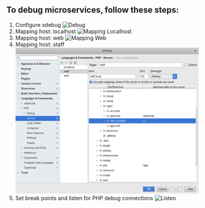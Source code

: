 ## To debug microservices, follow these steps:

1. Configure xdebug
![Debug](../images/debug.png)
2. Mapping host: localhost
![Mapping Localhost](../images/mapping-localhost.png)
3. Mapping host: web
![Mapping Web](../images/mapping-web.png)
4. Mapping host: staff
![Mapping Staff](../images/mapping-staff.png)
5. Set break points and listen for PHP debug connections
![Listen](../images/listen.png)
